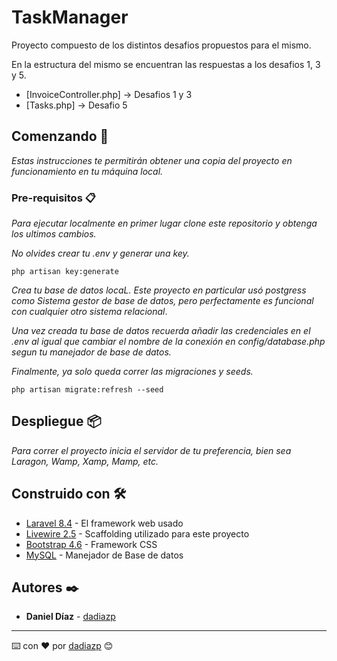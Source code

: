 # TaskManager

Proyecto compuesto de los distintos desafios propuestos para el mismo.

En la estructura del mismo se encuentran las respuestas a los desafios 1, 3 y 5.

* [InvoiceController.php] -> Desafios 1 y 3
* [Tasks.php] -> Desafio 5

## Comenzando 🚀

_Estas instrucciones te permitirán obtener una copia del proyecto en funcionamiento en tu máquina local._

### Pre-requisitos 📋

_Para ejecutar localmente en primer lugar clone este repositorio y obtenga los ultimos cambios._

_No olvides crear tu .env y generar una key._

```
php artisan key:generate
```

_Crea tu base de datos locaL. Este proyecto en particular usó postgress como Sistema gestor de base de datos, pero perfectamente es funcional
con cualquier otro sistema relacional_.

_Una vez creada tu base de datos recuerda añadir las credenciales en el .env al igual que cambiar el nombre de la conexión en config/database.php segun tu manejador de base de datos._

_Finalmente, ya solo queda correr las migraciones y seeds._

```
php artisan migrate:refresh --seed
```

## Despliegue 📦

_Para correr el proyecto inicia el servidor de tu preferencia, bien sea Laragon, Wamp, Xamp, Mamp, etc._

## Construido con 🛠️

* [Laravel 8.4](https://laravel.com/docs/8.x) - El framework web usado
* [Livewire 2.5](https://laravel-livewire.com/docs/2.x/quickstart) - Scaffolding utilizado para este proyecto
* [Bootstrap 4.6](https://getbootstrap.com/docs/4.6/getting-started/introduction/) - Framework CSS
* [MySQL](https://dev.mysql.com/doc/) - Manejador de Base de datos


## Autores ✒️

* **Daniel Díaz** - [dadiazp](https://github.com/dadiazp)

---
⌨️ con ❤️ por [dadiazp](https://github.com/dadiazp) 😊
